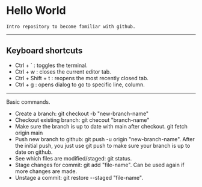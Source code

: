 # Hello World
    Intro repository to become familiar with github.
---
Keyboard shortcuts
---
- Ctrl + ` : toggles the terminal.
- Ctrl + w : closes the current editor tab.
- Ctrl + Shift + t : reopens the most recently closed tab.
- Ctrl + g : opens dialog to go to specific line, column.
---
Basic commands.
- Create a branch: git checkout -b "new-branch-name"
- Checkout existing branch: git checout "branch-name"
- Make sure the branch is up to date with main after checkout.
git fetch origin main
- Push new branch to github: git push -u origin "new-branch-name".
After the initial push, you just use git push to make sure your branch
is up to date on github.
- See which files are modified/staged: git status.
- Stage changes for commit: git add "file-name".
Can be used again if more changes are made.
- Unstage a commit: git restore --staged "file-name".

